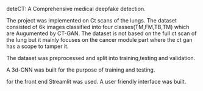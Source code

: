 deteCT: A Comprehensive medical deepfake detection.

The project was implemented on Ct scans of the lungs.
The dataset consisted of 6k images classified into four classes(TM,FM,TB,TM) which are Augumented by CT-GAN.
The dataset is not based on the full ct scan of the lung but it mainly focuses on the cancer module part where the ct gan has a scope to tamper it.

The dataset was preprocessed and split into training,testing and validation.

A 3d-CNN was built for the purpose of training and testing.

for the front end Streamlit was used. A user friendly interface was built.
